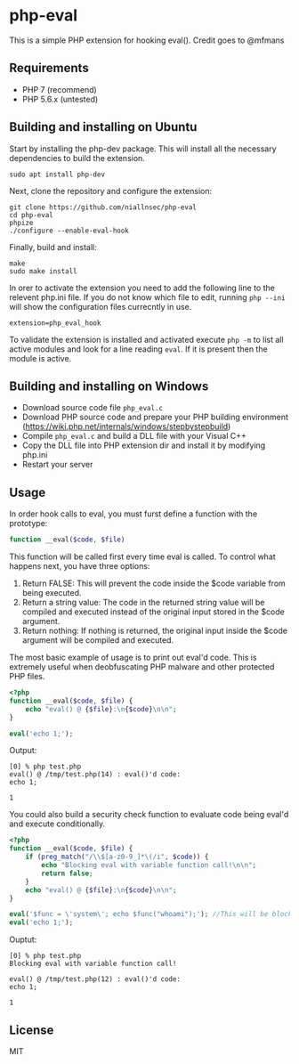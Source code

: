 # php-eval
This is a simple PHP extension for hooking eval(). Credit goes to @mfmans

## Requirements
* PHP 7 (recommend)
* PHP 5.6.x (untested)

## Building and installing on Ubuntu

Start by installing the php-dev package. This will install all the necessary dependencies to build the extension.

```
sudo apt install php-dev
```

Next, clone the repository and configure the extension:

```
git clone https://github.com/niallnsec/php-eval
cd php-eval
phpize
./configure --enable-eval-hook
```

Finally, build and install:

```
make
sudo make install
```

In orer to activate the extension you need to add the following line to the relevent php.ini file. If you do not know which file to edit, running `php --ini` will show the configuration files currecntly in use.

```
extension=php_eval_hook
```

To validate the extension is installed and activated execute `php -m` to list all active modules and look for a line reading `eval`. If it is present then the module is active.


## Building and installing on Windows
* Download source code file `php_eval.c`
* Download PHP source code and prepare your PHP building environment (https://wiki.php.net/internals/windows/stepbystepbuild)
* Compile `php_eval.c` and build a DLL file with your Visual C++
* Copy the DLL file into PHP extension dir and install it by modifying php.ini
* Restart your server

## Usage
In order hook calls to eval, you must furst define a function with the prototype:

```php
function __eval($code, $file)
```

This function will be called first every time eval is called. To control what happens next, you have three options:

1. Return FALSE: This will prevent the code inside the $code variable from being executed.
2. Return a string value: The code in the returned string value will be compiled and executed instead of the original input stored in the $code argument.
3. Return nothing: If nothing is returned, the original input inside the $code argument will be compiled and executed.


The most basic example of usage is to print out eval'd code. This is extremely useful when deobfuscating PHP malware and other protected PHP files.

```php
<?php
function __eval($code, $file) {
	echo "eval() @ {$file}:\n{$code}\n\n";
}

eval('echo 1;');
```

Output:

```
[0] % php test.php
eval() @ /tmp/test.php(14) : eval()'d code:
echo 1;

1
```

You could also build a security check function to evaluate code being eval'd and execute conditionally.

```php
<?php
function __eval($code, $file) {
	if (preg_match("/\\$[a-z0-9_]*\(/i", $code)) {
		echo "Blocking eval with variable function call!\n\n";
		return false;
	}
	echo "eval() @ {$file}:\n{$code}\n\n";
}

eval('$func = \'system\'; echo $func("whoami");'); //This will be blocked
eval('echo 1;');
```

Ouptut:

```
[0] % php test.php
Blocking eval with variable function call!

eval() @ /tmp/test.php(12) : eval()'d code:
echo 1;

1
```

## License

MIT
